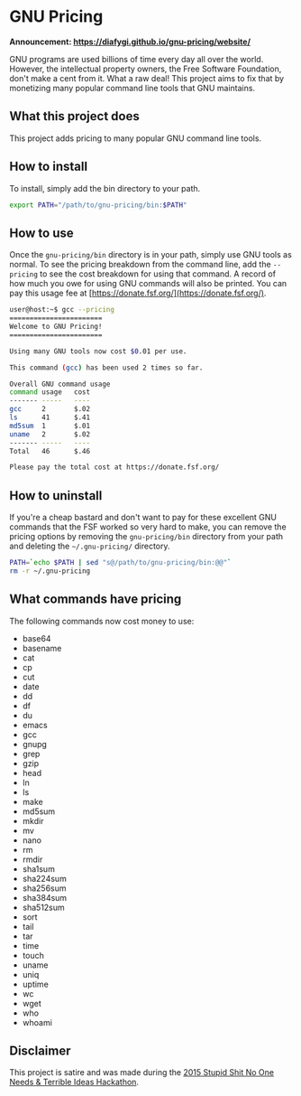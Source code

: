 # GNU Pricing

**Announcement: https://diafygi.github.io/gnu-pricing/website/**

GNU programs are used billions of time every day all over the world. However,
the intellectual property owners, the Free Software Foundation, don't make a
cent from it. What a raw deal! This project aims to fix that by monetizing many
popular command line tools that GNU maintains.

## What this project does

This project adds pricing to many popular GNU command line tools.

## How to install

To install, simply add the bin directory to your path.

```sh
export PATH="/path/to/gnu-pricing/bin:$PATH"
```

## How to use

Once the `gnu-pricing/bin` directory is in your path, simply use GNU tools as
normal. To see the pricing breakdown from the command line, add the `--pricing`
to see the cost breakdown for using that command. A record of how much you owe
for using GNU commands will also be printed. You can pay this usage fee at 
[https://donate.fsf.org/](https://donate.fsf.org/).

```sh
user@host:~$ gcc --pricing
=======================
Welcome to GNU Pricing!
=======================

Using many GNU tools now cost $0.01 per use.

This command (gcc) has been used 2 times so far.

Overall GNU command usage
command	usage	cost
-------	-----	----
gcc     2       $.02
ls      41      $.41
md5sum  1       $.01
uname   2       $.02
-------	-----	----
Total   46      $.46

Please pay the total cost at https://donate.fsf.org/
```

## How to uninstall

If you're a cheap bastard and don't want to pay for these excellent GNU commands
that the FSF worked so very hard to make, you can remove the pricing options by
removing the `gnu-pricing/bin` directory from your path and deleting the
`~/.gnu-pricing/` directory.

```sh
PATH=`echo $PATH | sed "s@/path/to/gnu-pricing/bin:@@"`
rm -r ~/.gnu-pricing
```

## What commands have pricing

The following commands now cost money to use:

* base64
* basename
* cat
* cp
* cut
* date
* dd
* df
* du
* emacs
* gcc
* gnupg
* grep
* gzip
* head
* ln
* ls
* make
* md5sum
* mkdir
* mv
* nano
* rm
* rmdir
* sha1sum
* sha224sum
* sha256sum
* sha384sum
* sha512sum
* sort
* tail
* tar
* time
* touch
* uname
* uniq
* uptime
* wc
* wget
* who
* whoami

## Disclaimer

This project is satire and was made during the
[2015 Stupid Shit No One Needs & Terrible Ideas Hackathon](https://stupidhackathon.github.io/).


